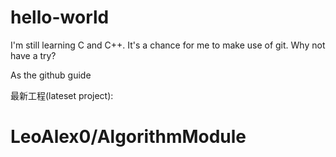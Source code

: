 # hello-world

I'm still learning C and C++.
It's a chance for me to make use of git.
Why not have a try?

As the github guide

最新工程(lateset project):
# LeoAlex0/AlgorithmModule
